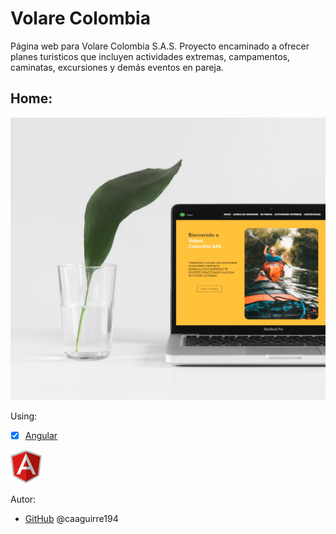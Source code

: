 # Volare Colombia
Página web para Volare Colombia S.A.S.
Proyecto encaminado a ofrecer planes turisticos que incluyen actividades extremas, campamentos, caminatas, excursiones y demás eventos en pareja.

## Home:
 ![GitHub](/img/main.jpg)
 
Using:
* [x] [Angular](https://angular.io/)

![Logo](/img/angular.png)


Autor:
*  [GitHub](https://github.com/caaguirre194)
	 @caaguirre194

